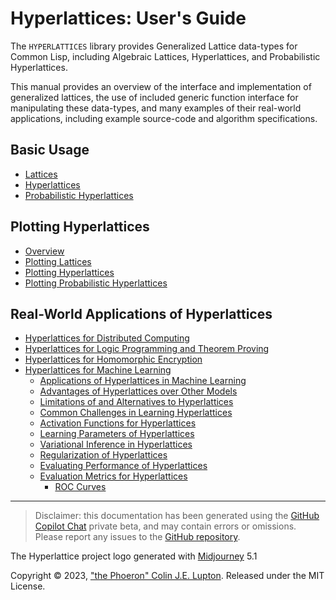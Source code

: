 # Hyperlattices: User's Guide

The `HYPERLATTICES` library provides Generalized Lattice data-types for Common Lisp, including Algebraic Lattices, Hyperlattices, and Probabilistic Hyperlattices.

This manual provides an overview of the interface and implementation of generalized lattices, the use of included generic function interface for manipulating these data-types, and many examples of their real-world applications, including example source-code and algorithm specifications.

## Basic Usage

- [Lattices](lattices.md)
- [Hyperlattices](hyperlattices.md)
- [Probabilistic Hyperlattices](probabilistic-hyperlattices.md)

## Plotting Hyperlattices

- [Overview](plotting.md)
- [Plotting Lattices](plotting-lattices.md)
- [Plotting Hyperlattices](plotting-hyperlattices.md)
- [Plotting Probabilistic Hyperlattices](plotting-probabilistic-hyperlattices.md)

## Real-World Applications of Hyperlattices

- [Hyperlattices for Distributed Computing](distributed-computing.md)
- [Hyperlattices for Logic Programming and Theorem Proving](logic-programming.md)
- [Hyperlattices for Homomorphic Encryption](homomorphic-encryption.md)
- [Hyperlattices for Machine Learning](machine-learning.md)
    - [Applications of Hyperlattices in Machine Learning](machine-learning-applications.md)
    - [Advantages of Hyperlattices over Other Models](advantages-over-other-models.md)
    - [Limitations of and Alternatives to Hyperlattices](limitations-alternatives.md)
    - [Common Challenges in Learning Hyperlattices](learning-challenges.md)
    - [Activation Functions for Hyperlattices](activation-functions.md)
    - [Learning Parameters of Hyperlattices](learning-parameters.md)
    - [Variational Inference in Hyperlattices](variational-inference.md)
    - [Regularization of Hyperlattices](regularization.md)
    - [Evaluating Performance of Hyperlattices](performance.md)
    - [Evaluation Metrics for Hyperlattices](evaluation-metrics.md)
        - [ROC Curves](roc-curve.md)

---

> Disclaimer: this documentation has been generated using the [GitHub Copilot Chat](https://github.com/features/preview/copilot-x) private beta, and may contain errors or omissions. Please report any issues to the [GitHub repository](https://github.com/thephoeron/hyperlattices/issues).

The Hyperlattice project logo generated with [Midjourney](https://www.midjourney.com) 5.1

Copyright &copy; 2023, ["the Phoeron" Colin J.E. Lupton](https://thephoeron.github.io/). Released under the MIT License.


